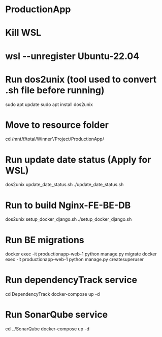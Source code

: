 # ProductionApp

# Kill WSL 
# wsl --unregister Ubuntu-22.04

# Run dos2unix (tool used to convert .sh file before running)
sudo apt update
sudo apt install dos2unix

# Move to resource folder
cd /mnt/f/total/Winner\'/Project/ProductionApp/

# Run update date status (Apply for WSL)
dos2unix update_date_status.sh
./update_date_status.sh

# Run to build Nginx-FE-BE-DB 
dos2unix setup_docker_django.sh
./setup_docker_django.sh

# Run BE migrations
docker exec -it productionapp-web-1 python manage.py migrate
docker exec -it productionapp-web-1 python manage.py createsuperuser

# Run dependencyTrack service
cd DependencyTrack
docker-compose up -d

# Run SonarQube service
cd ../SonarQube
docker-compose up -d